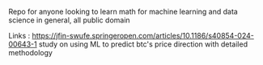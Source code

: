 Repo for anyone looking to learn math for machine learning and data science in general, all public domain 

Links : https://jfin-swufe.springeropen.com/articles/10.1186/s40854-024-00643-1 study on using ML to predict btc's price direction with detailed methodology


